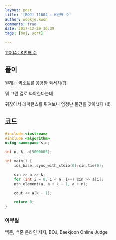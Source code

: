```yaml
---
layout: post
title: '[BOJ] 11004 : K번째 수'
author: wookje.kwon
comments: true
date: 2017-12-29 16:39
tags: [boj, sort]

---
```


[11004 : K번째 수](https://www.acmicpc.net/problem/11004)

## 풀이

원래는 퀵소트를 응용한 퀵서치(?)

뭐 그런 걸로 짜야한다는데

귀찮아서 레퍼런스를 뒤져보니 엄청난 물건을 찾아냈다 (!!)

## 코드

```cpp
#include <iostream>
#include <algorithm>
using namespace std;

int n, k, a[5000005];

int main() {
	ios_base::sync_with_stdio(0);cin.tie(0);

	cin >> n >> k;
    for (int i = 0; i < n; i++) cin >> a[i];
    nth_element(a, a + k - 1, a + n);

	cout << a[k - 1];

    return 0;
}
```

### 아무말  
백준, 백준 온라인 저지, BOJ, Baekjoon Online Judge
